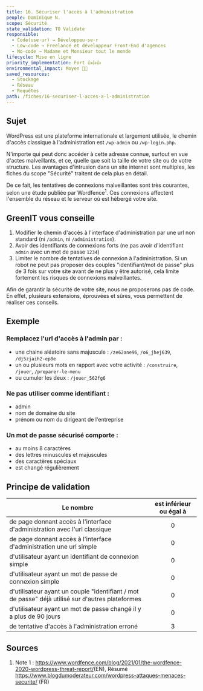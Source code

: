 ```yaml
---
title: 16. Sécuriser l'accès à l'administration
people: Dominique N.
scope: Sécurité
state_validation: TO Validate
responsible: 
  - Code(use·ur) → Développeu·se·r
  - Low-code → Freelance et développeur Front-End d'agences
  - No-code → Madame et Monsieur tout le monde
lifecycle: Mise en ligne
priority_implementation: Fort 👍👍👍
environmental_impact: Moyen 🌱🌱
saved_resources: 
  - Stockage
  - Réseau
  - Requêtes
path: /fiches/16-securiser-l-acces-a-l-administration
---
```


## Sujet

WordPress est une plateforme internationale et largement utilisée, le chemin d'accès classique à l'administration est `/wp-admin` ou `/wp-login.php`.

N'importe qui peut donc accéder à cette adresse connue, surtout en vue d'actes malveillants, et ce, quelle que soit la taille de votre site ou de votre structure. Les avantages d'intrusion dans un site internet sont multiples, les fiches du scope "Sécurité" traitent de cela plus en détail.

De ce fait, les tentatives de connexions malveillantes sont très courantes, selon une étude publiée par Wordfence<sup>1</sup>. Ces connexions affectent l'ensemble du réseau et le serveur où est hébergé votre site.

## GreenIT vous conseille

1. Modifier le chemin d'accès à l'interface d'administration par une url non standard (ni `/admin`, ni `/administration`).
2. Avoir des identifiants de connexions forts (ne pas avoir d'identifiant `admin` avec un mot de passe `1234`)
3. Limiter le nombre de tentatives de connexion à l'administration. Si un robot ne peut pas proposer des couples "identifiant/mot de passe" plus de 3 fois sur votre site avant de ne plus y être autorisé, cela limite fortement les risques de connexions malveillantes.

Afin de garantir la sécurité de votre site, nous ne proposerons pas de code.
En effet, plusieurs extensions, éprouvées et sûres, vous permettent de réaliser ces conseils.

## Exemple

### Remplacez l'url d'accès à l'admin par :

- une chaine aléatoire sans majuscule : `/ze62ane96`, `/o6_jhej639`, `/dj5zjaih2-ep8e`
- un ou plusieurs mots en rapport avec votre activité : `/construire`, `/jouer`, `/preparer-le-menu`
- ou cumuler les deux : `/jouer_562fg6`

### Ne pas utiliser comme identifiant :
- admin
- nom de domaine du site
- prénom ou nom du dirigeant de l'entreprise

### Un mot de passe sécurisé comporte :
- au moins 8 caractères
- des lettres minuscules et majuscules
- des caractères spéciaux
- est changé régulièrement


## Principe de validation

| Le nombre | est inférieur ou égal à |
| ------------- | :---------------------: |
| de page donnant accès à l'interface d'administration avec l'url classique        |            0            |
| de page donnant accès à l'interface d'administration une url simple        |            0            |
| d'utilisateur ayant un identifiant de connexion simple        |            0            |
| d'utilisateur ayant un mot de passe de connexion simple        |            0            |
| d'utilisateur ayant un couple "identifiant / mot de passe" déjà utilisé sur d'autres plateformes        |            0            |
| d'utilisateur ayant un mot de passe changé il y a plus de 90 jours       |            0            |
| de tentative d'accès à l'administration erroné       |            3            |

## Sources

1. Note 1 : <https://www.wordfence.com/blog/2021/01/the-wordfence-2020-wordpress-threat-report/>(EN), Résumé <https://www.blogdumoderateur.com/wordpress-attaques-menaces-securite/> (FR)
